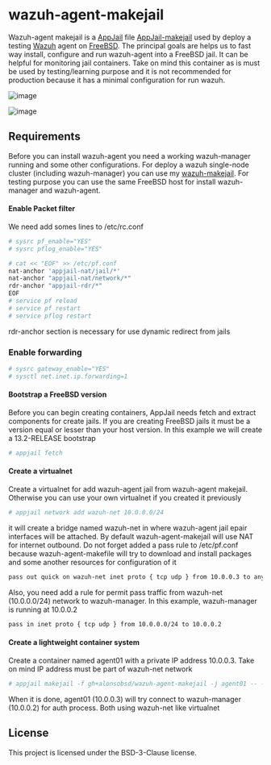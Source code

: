 # wazuh-agent-makejail
Wazuh-agent makejail is a [AppJail](https://github.com/DtxdF/AppJail) file [AppJail-makejail](https://github.com/AppJail-makejails) used by deploy a testing [Wazuh](https://wazuh.com/) agent on [FreeBSD](https://freebsd.org/). The principal goals are helps us to fast way install, configure and run wazuh-agent into a FreeBSD jail. It can be helpful for monitoring jail containers. Take on mind this container as is must be used by testing/learning purpose and it is not recommended for production because it has a minimal configuration for run wazuh.

![image](https://github.com/alonsobsd/wazuh-agent-makejail/assets/11150989/c72cdfda-7a38-40a8-8866-dac31682d407)

![image](https://github.com/alonsobsd/wazuh-agent-makejail/assets/11150989/0b0a3b1a-b14b-4763-970d-df27ff12100f)

## Requirements
Before you can install wazuh-agent you need a working wazuh-manager running and some other configurations. For deploy a wazuh single-node cluster (including wazuh-manager) you can use my [wazuh-makejail](https://github.com/alonsobsd/wazuh-makejail). For testing purpose you can use the same FreeBSD host for install wazuh-manager and wazuh-agent.

#### Enable Packet filter
We need add somes lines to /etc/rc.conf

```sh
# sysrc pf_enable="YES"
# sysrc pflog_enable="YES"

# cat << "EOF" >> /etc/pf.conf
nat-anchor 'appjail-nat/jail/*'
nat-anchor "appjail-nat/network/*"
rdr-anchor "appjail-rdr/*"
EOF
# service pf reload
# service pf restart
# service pflog restart
```
rdr-anchor section is necessary for use dynamic redirect from jails

### Enable forwarding
```sh
# sysrc gateway_enable="YES"
# sysctl net.inet.ip.forwarding=1
```
#### Bootstrap a FreeBSD version
Before you can begin creating containers, AppJail needs fetch and extract components for create jails. If you are creating FreeBSD jails it must be a version equal or lesser than your host version. In this example we will create a 13.2-RELEASE bootstrap

```sh
# appjail fetch
```
#### Create a virtualnet
Create a virtualnet for add wazuh-agent jail from wazuh-agent makejail. Otherwise you can use your own virtualnet if you created it previously

```sh
# appjail network add wazuh-net 10.0.0.0/24
```
it will create a bridge named wazuh-net in where wazuh-agent jail epair interfaces will be attached. By default wazuh-agent-makejail will use NAT for internet outbound. Do not forget added a pass rule to /etc/pf.conf because wazuh-agent-makefile will try to download and install packages and some another resources for configuration of it

```sh
pass out quick on wazuh-net inet proto { tcp udp } from 10.0.0.3 to any
```
Also, you need add a rule for permit pass traffic from wazuh-net (10.0.0.0/24) network to wazuh-manager. In this example, wazuh-manager is running at 10.0.0.2

```sh
pass in inet proto { tcp udp } from 10.0.0.0/24 to 10.0.0.2
```

#### Create a lightweight container system
Create a container named agent01 with a private IP address 10.0.0.3. Take on mind IP address must be part of wazuh-net network

```sh
# appjail makejail -f gh+alonsobsd/wazuh-agent-makejail -j agent01 -- --network wazuh-net --agent_ip 10.0.0.3 --agent_name agent01 --server_ip 10.0.0.2 --enrollment managerpasswordenrollment
```
When it is done, agent01 (10.0.0.3) will try connect to wazuh-manager (10.0.0.2) for auth process. Both using wazuh-net like virtualnet

## License
This project is licensed under the BSD-3-Clause license.
